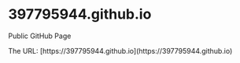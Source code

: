 # 397795944.github.io
Public GitHub Page
<base target="_blank">
The URL: [https://397795944.github.io](https://397795944.github.io)
